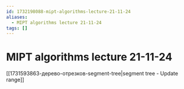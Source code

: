```yaml
---
id: 1732198088-mipt-algorithms-lecture-21-11-24
aliases:
  - MIPT algorithms lecture 21-11-24
tags: []
---
```


# MIPT algorithms lecture 21-11-24
[[1731593863-дерево-отрезков-segment-tree|segment tree - Update range]]


